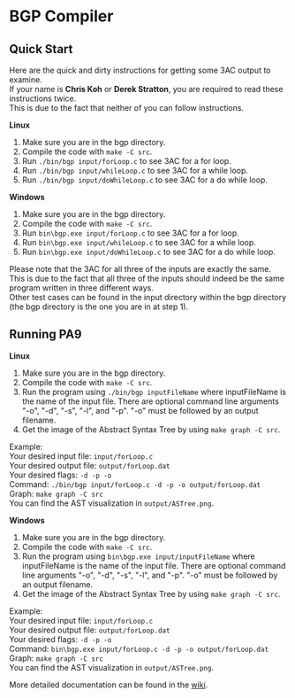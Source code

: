 # BGP Compiler

## Quick Start
Here are the quick and dirty instructions for getting some 3AC output to examine.\
If your name is **Chris Koh** or **Derek Stratton**, you are required to read these instructions twice.\
This is due to the fact that neither of you can follow instructions.

**Linux**
1. Make sure you are in the bgp directory.
2. Compile the code with ```make -C src```.
3. Run ```./bin/bgp input/forLoop.c``` to see 3AC for a for loop.
4. Run ```./bin/bgp input/whileLoop.c``` to see 3AC for a while loop.
5. Run ```./bin/bgp input/doWhileLoop.c``` to see 3AC for a do while loop.

**Windows**
1. Make sure you are in the bgp directory.
2. Compile the code with ```make -C src```.
3. Run ```bin\bgp.exe input/forLoop.c``` to see 3AC for a for loop.
4. Run ```bin\bgp.exe input/whileLoop.c``` to see 3AC for a while loop.
5. Run ```bin\bgp.exe input/doWhileLoop.c``` to see 3AC for a do while loop.

Please note that the 3AC for all three of the inputs are exactly the same.\
This is due to the fact that all three of the inputs should indeed be the same program written in three different ways.\
Other test cases can be found in the input directory within the bgp directory (the bgp directory is the one you are in at step 1).

## Running PA9

**Linux**
1. Make sure you are in the bgp directory.
2. Compile the code with ```make -C src```.
3. Run the program using ```./bin/bgp inputFileName``` where inputFileName is the name of the input file. There are optional command line arguments "-o", "-d", "-s", "-l", and "-p". "-o" must be followed by an output filename.
4. Get the image of the Abstract Syntax Tree by using ```make graph -C src```.

Example:\
Your desired input file: ```input/forLoop.c```\
Your desired output file: ```output/forLoop.dat```\
Your desired flags: ```-d -p -o```\
Command: ```./bin/bgp input/forLoop.c -d -p -o output/forLoop.dat```\
Graph: ```make graph -C src```\
You can find the AST visualization in ```output/ASTree.png```.

**Windows**
1. Make sure you are in the bgp directory.
2. Compile the code with ```make -C src```.
3. Run the program using ```bin\bgp.exe input/inputFileName``` where inputFileName is the name of the input file. There are optional command line arguments "-o", "-d", "-s", "-l", and "-p". "-o" must be followed by an output filename.
4. Get the image of the Abstract Syntax Tree by using ```make graph -C src```.

Example:\
Your desired input file: ```input/forLoop.c```\
Your desired output file: ```output/forLoop.dat```\
Your desired flags: ```-d -p -o```\
Command: ```bin\bgp.exe input/forLoop.c -d -p -o output/forLoop.dat```\
Graph: ```make graph -C src```\
You can find the AST visualization in ```output/ASTree.png```.

More detailed documentation can be found in the [wiki](https://github.com/Price775/CS460-Beck-Garner-Poston/wiki).
